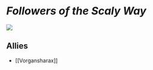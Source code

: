 # ***Followers of the Scaly Way***
![](https://static.wikia.nocookie.net/forgottenrealms/images/0/09/Cult_of_the_Dragon.jpg/revision/latest?cb=20070207084332)
## Allies
* [[Vorgansharax]]
